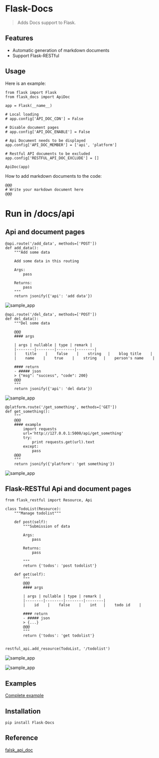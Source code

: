 # Flask-Docs

> Adds Docs support to Flask.

Features
-----

- Automatic generation of markdown documents
- Support Flask-RESTful

Usage
-----

Here is an example:

```
from flask import Flask
from flask_docs import ApiDoc

app = Flask(__name__)

# Local loading
# app.config['API_DOC_CDN'] = False

# Disable document pages
# app.config['API_DOC_ENABLE'] = False

# Api Document needs to be displayed
app.config['API_DOC_MEMBER'] = ['api', 'platform']

# Restful API documents to be excluded
app.config['RESTFUL_API_DOC_EXCLUDE'] = []

ApiDoc(app)
```

How to add markdown documents to the code:
```
@@@
# Write your markdown document here
@@@
```

# Run in /docs/api

Api and document pages
-----

```
@api.route('/add_data', methods=['POST'])
def add_data():
    """Add some data

    Add some data in this routing

    Args:
        pass

    Returns:
        pass
    """
    return jsonify({'api': 'add data'})
```

![sample_app](flask_docs/assets/sample_app_add.png)

```
@api.route('/del_data', methods=['POST'])
def del_data():
    """Del some data

    @@@
    #### args

    | args | nullable | type | remark |
    |--------|--------|--------|--------|
    |    title    |    false    |    string   |    blog title    |
    |    name    |    true    |    string   |    person's name    |

    #### return
    - ##### json
    > {"msg": "success", "code": 200}
    @@@
    """
    return jsonify({'api': 'del data'})
```

![sample_app](flask_docs/assets/sample_app_del.png)

```
@platform.route('/get_something', methods=['GET'])
def get_something():
    """
    @@@
    #### example
        import requests
        url='http://127.0.0.1:5000/api/get_something'
        try:
            print requests.get(url).text
        except:
            pass
    @@@
    """
    return jsonify({'platform': 'get something'})
```

![sample_app](flask_docs/assets/sample_app_get.png)

Flask-RESTful Api and document pages
-----

```
from flask_restful import Resource, Api

class TodoList(Resource):
    """Manage todolist"""

    def post(self):
        """Submission of data

        Args:
            pass

        Returns:
            pass

        """
        return {'todos': 'post todolist'}

    def get(self):
        """
        @@@
        #### args

        | args | nullable | type | remark |
        |--------|--------|--------|--------|
        |    id    |    false    |    int   |    todo id    |

        #### return
        - ##### json
        > {...}
        @@@
        """
        return {'todos': 'get todolist'}


restful_api.add_resource(TodoList, '/todolist')
```

![sample_app](flask_docs/assets/sample_app_restful_post.png)

![sample_app](flask_docs/assets/sample_app_restful_get.png)

Examples
-----

[Complete example][examples]

Installation
-----

`pip install Flask-Docs`

Reference
-----

[falsk_api_doc](https://github.com/tobyqin/flask_api_doc/)

[examples]: https://github.com/kwkwc/flask-docs/tree/master/examples
